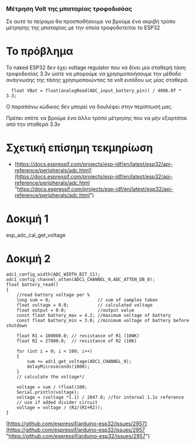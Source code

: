 ### Μέτρηση Volt της μπαταρίας τροφοδισόας
Σε αυτό το πείραμα θα προσπαθήσουμε να βρούμε ένα ακριβή τρόπο μέτρησης της μπαταρίας με την οποία τροφοδοτείται το ESP32


# Το πρόβλημα
Το naked ESP32 δεν έχει voltage regulator που να δίνει μία σταθερή τάση τροφοδοσίας 3.3v ώστε να μπορούμε να χρησιμοποιήσουμε την μέθοδο ανάγνωσης της τάσης χρησιμοποιώντας τα volt εισόδου ως μίας σταθερά.

      float VBat = float(analogRead(ADC_input_battery_pin)) / 4096.0f * 3.3;  
Ο παραπάνω κώδικας δεν μπορεί να δουλέψει στην περίπτωσή μας.

Πρέπει οπότε να βρούμε ένα άλλο τρόπο μέτρησης που να μήν εξαρτάται από την σταθερά 3.3v

# Σχετική επίσημη τεκμηρίωση
- [https://docs.espressif.com/projects/esp-idf/en/latest/esp32/api-reference/peripherals/adc.html](https://docs.espressif.com/projects/esp-idf/en/latest/esp32/api-reference/peripherals/adc.html "https://docs.espressif.com/projects/esp-idf/en/latest/esp32/api-reference/peripherals/adc.html")

# Δοκιμή 1
esp_adc_cal_get_voltage

# Δοκιμή 2
    adc1_config_width(ADC_WIDTH_BIT_11);
    adc1_config_channel_atten(ADC1_CHANNEL_0,ADC_ATTEN_DB_0);
    float battery_read()
    {
        //read battery voltage per %
        long sum = 0;                  // sum of samples taken
        float voltage = 0.0;           // calculated voltage
        float output = 0.0;            //output value
        const float battery_max = 4.2; //maximum voltage of battery
        const float battery_min = 3.0; //minimum voltage of battery before shutdown
    
        float R1 = 100000.0; // resistance of R1 (100K)
        float R2 = 27000.0;  // resistance of R2 (10K)
    
        for (int i = 0; i < 100; i++)
        {
            sum += adc1_get_voltage(ADC1_CHANNEL_0);
            delayMicroseconds(1000);
        }
        // calculate the voltage*/
        
        voltage = sum / (float)100;
        Serial.println(voltage);
        voltage = (voltage *1.1) / 2047.0; //for internal 1.1v reference
        // use if added divider circuit
        voltage = voltage / (R2/(R1+R2));
    }
[https://github.com/espressif/arduino-esp32/issues/2957](https://github.com/espressif/arduino-esp32/issues/2957 "https://github.com/espressif/arduino-esp32/issues/2957")
